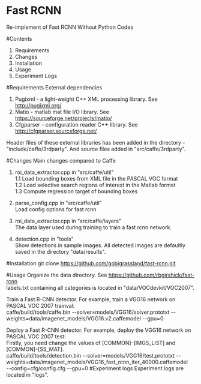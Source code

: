 # Fast RCNN
Re-implement of Fast RCNN Without Python Codes

#Contents
1. Requirements
2. Changes
3. Installation
4. Usage
5. Experiment Logs

#Requirements
External dependencies  

1. Pugixml - a light-weight C++ XML processing library. See http://pugixml.org/  
2. Matio - matlab mat file I/O library. See https://sourceforge.net/projects/matio/  
3. Cfgparser - configuration reader C++ library. See http://cfgparser.sourceforge.net/  

  Header files of these external libraries has been added in the directory - "include/caffe/3rdparty". And source files added
in "src/caffe/3rdparty".

#Changes
Main changes compared to Caffe

1. roi_data_extractor.cpp in "src/caffe/util"  
  1.1 Load bounding boxes from XML file in the PASCAL VOC format  
  1.2 Load selective search regions of interest in the Matlab format  
  1.3 Compute regression target of bounding boxes  

2. parse_config.cpp in "src/caffe/util"  
   Load config options for fast rcnn    
   
3. roi_data_extractor.cpp in "src/caffe/layers"  
   The data layer used during training to train a fast rcnn network.  
   
4. detection.cpp in "tools"  
   Show detections in sample images. All detected images are defaultly saved in the directory "data/results".  

#Installation
  git clone https://github.com/gobigrassland/fast-rcnn.git

#Usage
 Organize the data directory. See https://github.com/rbgirshick/fast-rcnn  
 labels.txt containing all categories is located in "data/VOCdevkit/VOC2007".  
 
 Train a Fast R-CNN detector. For example, train a VGG16 network on PASCAL VOC 2007 trainval:   
 caffe/build/tools/caffe.bin --solver=models/VGG16/solver.prototxt --weights=data/imagenet_models/VGG16.v2.caffemodel --gpu=0  

 Deploy a Fast R-CNN detector. For example, deploy the VGG16 network on PASCAL VOC 2007 test:  
 Firstly, you need change the values of [COMMON]-[IMGS_LIST] and [COMMON]-[SS_MAT].  
 caffe/build/tools/detection.bin --solver=models/VGG16/test.prototxt --weights=data/imagenet_models/VGG16_fast_rcnn_iter_40000.caffemodel  
 --config=cfg/config.cfg --gpu=0
#Experiment logs
 Experiment logs are located in "logs".